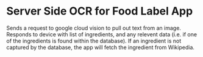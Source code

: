 # Server Side OCR for Food Label App #
Sends a request to google cloud vision to pull out text from an image. Responds to device with list of ingredients, and any relevent data (i.e. if one of the ingredients is found within the database). If an ingredient is not captured by the database, the app will fetch the ingredient from Wikipedia.
